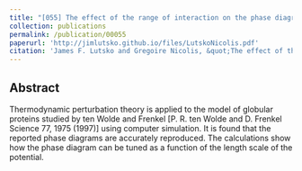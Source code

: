 ```yaml
---
title: "[055] The effect of the range of interaction on the phase diagram of a globular protein"
collection: publications
permalink: /publication/00055
paperurl: 'http://jimlutsko.github.io/files/LutskoNicolis.pdf'
citation: 'James F. Lutsko and Gregoire Nicolis, &quot;The effect of the range of interaction on the phase diagram of a globular protein&quot;, <i>J. of Chemical Physics</i>, <strong>122</strong>, 244907 (2005)'
---
```

Abstract
---
Thermodynamic perturbation theory is applied to the model of globular proteins studied by ten Wolde and Frenkel [P. R. ten Wolde and D. Frenkel Science 77, 1975 (1997)] using computer simulation. It is found that the reported phase diagrams are accurately reproduced. The calculations show how the phase diagram can be tuned as a function of the length scale of the potential.
